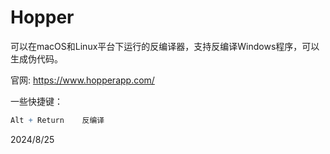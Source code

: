 # Hopper

可以在macOS和Linux平台下运行的反编译器，支持反编译Windows程序，可以生成伪代码。  

官网: https://www.hopperapp.com/  

一些快捷键：  
```r
Alt + Return    反编译
```


2024/8/25  
